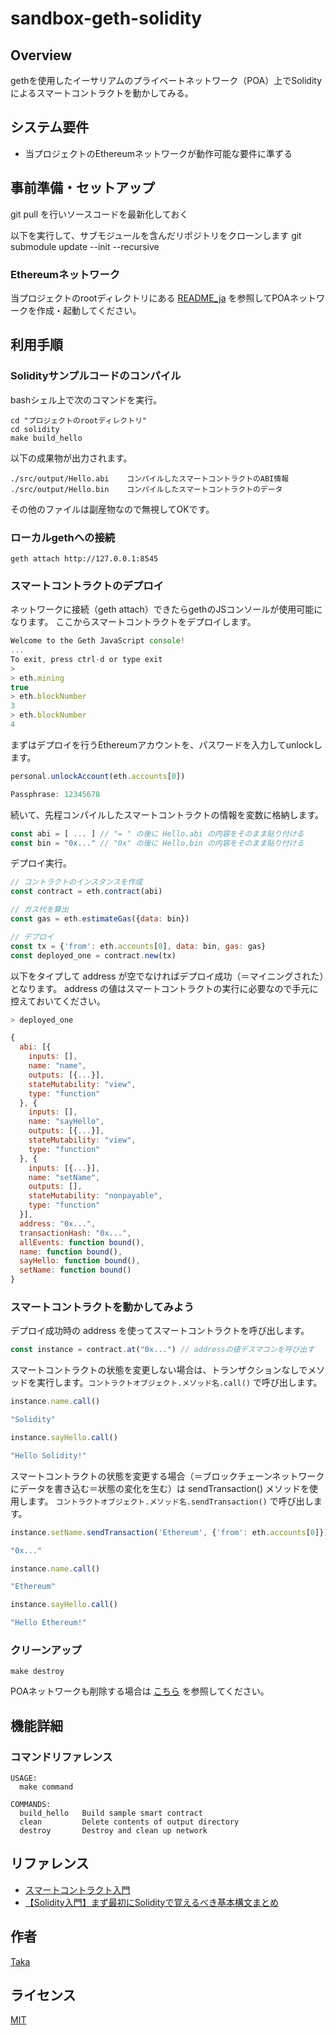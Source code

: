 # sandbox-geth-solidity

## Overview

gethを使用したイーサリアムのプライベートネットワーク（POA）上でSolidityによるスマートコントラクトを動かしてみる。

## システム要件

- 当プロジェクトのEthereumネットワークが動作可能な要件に準ずる

## 事前準備・セットアップ

git pull を行いソースコードを最新化しておく

以下を実行して、サブモジュールを含んだリポジトリをクローンします
git submodule update --init --recursive 

### Ethereumネットワーク

当プロジェクトのrootディレクトリにある [README_ja](../README_ja.md) を参照してPOAネットワークを作成・起動してください。

## 利用手順

### Solidityサンプルコードのコンパイル

bashシェル上で次のコマンドを実行。

```shell
cd "プロジェクトのrootディレクトリ"
cd solidity
make build_hello
```

以下の成果物が出力されます。

```
./src/output/Hello.abi    コンパイルしたスマートコントラクトのABI情報
./src/output/Hello.bin    コンパイルしたスマートコントラクトのデータ
```

その他のファイルは副産物なので無視してOKです。

### ローカルgethへの接続

```shell
geth attach http://127.0.0.1:8545
```

### スマートコントラクトのデプロイ

ネットワークに接続（geth attach）できたらgethのJSコンソールが使用可能になります。
ここからスマートコントラクトをデプロイします。

```javascript
Welcome to the Geth JavaScript console!
...
To exit, press ctrl-d or type exit
>
> eth.mining
true
> eth.blockNumber
3
> eth.blockNumber
4
```

まずはデプロイを行うEthereumアカウントを、パスワードを入力してunlockします。

```javascript
personal.unlockAccount(eth.accounts[0])

Passphrase: 12345678
```

続いて、先程コンパイルしたスマートコントラクトの情報を変数に格納します。

```javascript
const abi = [ ... ] // "= " の後に Hello.abi の内容をそのまま貼り付ける
const bin = "0x..." // "0x" の後に Hello.bin の内容をそのまま貼り付ける
```

デプロイ実行。

```javascript
// コントラクトのインスタンスを作成
const contract = eth.contract(abi)

// ガス代を算出
const gas = eth.estimateGas({data: bin})

// デプロイ
const tx = {'from': eth.accounts[0], data: bin, gas: gas}
const deployed_one = contract.new(tx)
```

以下をタイプして address が空でなければデプロイ成功（＝マイニングされた）となります。
address の値はスマートコントラクトの実行に必要なので手元に控えておいてください。
```javascript
> deployed_one

{
  abi: [{
    inputs: [],
    name: "name",
    outputs: [{...}],
    stateMutability: "view",
    type: "function"
  }, {
    inputs: [],
    name: "sayHello",
    outputs: [{...}],
    stateMutability: "view",
    type: "function"
  }, {
    inputs: [{...}],
    name: "setName",
    outputs: [],
    stateMutability: "nonpayable",
    type: "function"
  }],
  address: "0x...",
  transactionHash: "0x...",
  allEvents: function bound(),
  name: function bound(),
  sayHello: function bound(),
  setName: function bound()
}
```

### スマートコントラクトを動かしてみよう

デプロイ成功時の address を使ってスマートコントラクトを呼び出します。

```javascript
const instance = contract.at("0x...") // addressの値デスマコンを呼び出す
```

スマートコントラクトの状態を変更しない場合は、トランザクションなしでメソッドを実行します。`コントラクトオブジェクト.メソッド名.call()` で呼び出します。

```javascript
instance.name.call()

"Solidity"

instance.sayHello.call()

"Hello Solidity!"
```

スマートコントラクトの状態を変更する場合（＝ブロックチェーンネットワークにデータを書き込む＝状態の変化を生む）は sendTransaction() メソッドを使用します。
`コントラクトオブジェクト.メソッド名.sendTransaction()` で呼び出します。

```javascript
instance.setName.sendTransaction('Ethereum', {'from': eth.accounts[0]})

"0x..."

instance.name.call()

"Ethereum"

instance.sayHello.call()

"Hello Ethereum!"
```


### クリーンアップ

```shell
make destroy
```

POAネットワークも削除する場合は [こちら](../README_ja.md) を参照してください。

## 機能詳細

### コマンドリファレンス

```shell
USAGE:
  make command

COMMANDS:
  build_hello   Build sample smart contract
  clean         Delete contents of output directory
  destroy       Destroy and clean up network
```

## リファレンス

- [スマートコントラクト入門](https://tech.isid.co.jp/entry/2022/01/17/%E3%82%B9%E3%83%9E%E3%83%BC%E3%83%88%E3%82%B3%E3%83%B3%E3%83%88%E3%83%A9%E3%82%AF%E3%83%88%E5%85%A5%E9%96%80)
- [【Solidity入門】まず最初にSolidityで覚えるべき基本構文まとめ](https://qiita.com/sho11hei12-1998/items/31ed7c5d4c2f34409223)

## 作者

[Taka](https://github.com/taka-tactical/)

## ライセンス

[MIT](https://opensource.org/licenses/mit-license.php)
